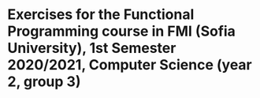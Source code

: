 # Exercises for the Functional Programming course in FMI (Sofia University), 1st Semester 2020/2021, Computer Science (year 2, group 3)
